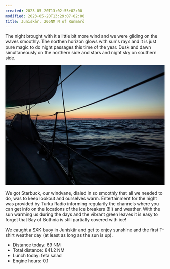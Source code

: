 ```yaml
---
created: 2023-05-20T13:02:55+02:00
modified: 2023-05-20T13:29:07+02:00
title: Juniskär, 206NM N of Runmarö
---
```


The night brought with it a little bit more wind and we were gliding on the waves smoothly. The northen horizon glows with sun's rays and it is just pure magic to do night passages this time of the year. Dusk and dawn simultaneously on the northern side and stars and night sky on southern side.

![Image](../2023/59dd59c6ae6e20d4f67c80a55ce807c7.jpg)

We got Starbuck, our windvane, dialed in so smoothly that all we needed to do, was to keep lookout and ourselves warm. Entertainment for the night was provided by Turku Radio informing regularily the channels where you can get info on the locations of the ice breakers (!!!) and weather. With the sun warming us during the days and the vibrant green leaves it is easy to forget that Bay of Bothnia is still partially covered with ice!

We caught a SXK buoy in Juniskär and get to enjoy sunshine and the first T-shirt weather day (at least as long as the sun is up).

* Distance today: 69 NM
* Total distance: 841.2 NM
* Lunch today: feta salad
* Engine hours: 0.1
